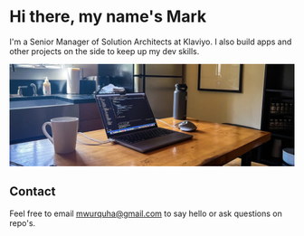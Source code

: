 
# Hi there, my name's Mark

I'm a Senior Manager of Solution Architects at Klaviyo. I also build apps and other projects on the side to keep up my dev skills. 

![image of computer on table](banner.png)


## Contact

Feel free to email mwurquha@gmail.com to say hello or ask questions on repo's.

